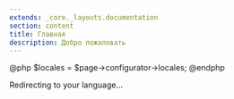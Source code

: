 ```yaml
---
extends: _core._layouts.documentation
section: content
title: Главная
description: Добро пожаловать
---
```

@php
$locales = $page->configurator->locales;
@endphp

<script>
(function () {
    function getCookie(name) {
        const value = `; ${document.cookie}`;
        const parts = value.split(`; ${name}=`);
        if (parts.length === 2) return parts.pop().split(';').shift();
    }

    const supportedLocales = @json($locales);

    const cookieLocale = getCookie('locale');

    const locale = supportedLocales.includes(cookieLocale) ? cookieLocale : 'ru';
    const redirectTo = `${locale}/`;

    window.location.replace(redirectTo);
})();
</script>

<p>Redirecting to your language...</p>
